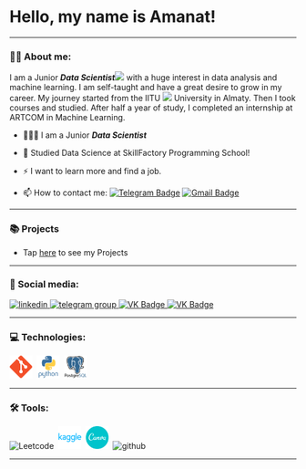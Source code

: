 
# Hello, my name is Amanat!

---

### :man_technologist: About me:

I am a Junior ***Data Scientist***<img src="https://media.giphy.com/media/WUlplcMpOCEmTGBtBW/giphy.gif" width="30px"> with a huge interest in data analysis and machine learning. I am self-taught and have a great desire to grow in my career. My journey started from the IITU <img src="https://ydf.iitu.edu.kz/img/logo11.png" width="40px"> University in Almaty. Then I took courses and studied. After half a year of study, I completed an internship at ARTCOM in Machine Learning.

- 🧑🏻‍💻 I am a Junior ***Data Scientist***

- :telescope: Studied Data Science at SkillFactory Programming School!

- :zap: I want to learn more and find a job.

- :mailbox: How to contact me: [![Telegram Badge](https://img.shields.io/badge/-orynbassaramanat-blue?style=flat&logo=Telegram&logoColor=white)](https://t.me/orynbassarov_a) [ ![Gmail Badge](https://img.shields.io/badge/-Gmail-red?style=flat&logo=Gmail&logoColor=white)](mailto:orynbasar.amanat04@gmail.com)

---

### 📚 Projects 

* Tap [here](https://github.com/amanatorynbassarov?tab=repositories) to see my Projects

---

### 🤝 Social media:

  <div id="badges">
    <a href="https://www.linkedin.com/in/orynbasaramanat/" target="_blank">
      <img src="https://cdn-icons-png.flaticon.com/512/2504/2504799.png" width="40" height="40" alt="linkedin" />
    </a>
    <a href="[https://t.me/tehnomaniak07](https://t.me/orynbassarov_a)" target="_blank">
      <img src="https://cdn-icons-png.flaticon.com/512/2111/2111646.png" width="40" height="40" alt="telegram group" />
    </a>
    <a href="https://vk.com/id551037114" target="_blank">
      <img src="https://cdn-icons-png.flaticon.com/512/145/145813.png" width="40" height="40" alt="VK Badge"/>
    </a>
    <a href="https://instagram.com/orynbassarov_a?igshid=YmMyMTA2M2Y=" target="_blank">
      <img src="https://img.icons8.com/fluency/512/instagram-new.png" width="41" height="41" alt="VK Badge"/>
    </a>
  </div>

---

### 💻 Technologies:

<div>
  <img src="https://github.com/devicons/devicon/blob/master/icons/git/git-original.svg" title="git" alt="git" width="40" height="40"/>&nbsp
  <img src="https://github.com/devicons/devicon/blob/master/icons/python/python-original-wordmark.svg" title="python" alt="python" width="40" height="40"/>&nbsp
  <img src="https://github.com/devicons/devicon/blob/master/icons/postgresql/postgresql-original-wordmark.svg" title="sql" alt="sql" width="40" height="40"/>&nbsp

  ---

### 🛠 Tools:

<div>
  <img src="https://cdn.iconscout.com/icon/free/png-512/leetcode-3521542-2944960.png?f=avif&w=512" title="Leetcode" alt="Leetcode" width="40" height="40"/>&nbsp;
  <img src="https://github.com/devicons/devicon/blob/master/icons/kaggle/kaggle-original-wordmark.svg" title="kaggle" alt="kaggle" width="40" height="40"/>&nbsp;
  <img src="https://github.com/devicons/devicon/blob/master/icons/canva/canva-original.svg" title="canva" alt="canva" width="40" height="40"/>&nbsp;
  <img src="https://www.oomnitza.com/wp-content/uploads/2022/06/github-logo-300x300.png" title="github" alt="github" width="40" height="40"/>&nbsp;
</div>

----



